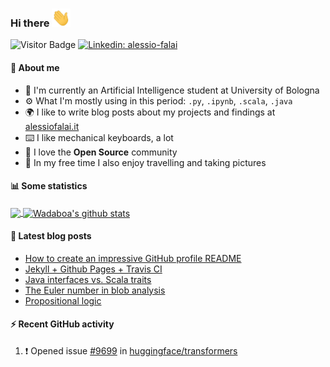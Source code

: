 ### Hi there <img src="https://raw.githubusercontent.com/Wadaboa/Wadaboa/master/wave.gif" width="30px">

![Visitor Badge](https://visitor-badge.laobi.icu/badge?page_id=Wadaboa.Wadaboa)
[![Linkedin: alessio-falai](https://img.shields.io/badge/-Alessio%20Falai-blue?style=flat-square&logo=Linkedin&logoColor=white&link=https://www.linkedin.com/in/alessio-falai/)](https://www.linkedin.com/in/alessio-falai/)

#### 👨 About me
- 🤖 I'm currently an Artificial Intelligence student at University of Bologna
- ⚙️ What I'm mostly using in this period: `.py`, `.ipynb`, `.scala`, `.java`
- 🌍 I like to write blog posts about my projects and findings at [alessiofalai.it](https://alessiofalai.it)
- ⌨️ I like mechanical keyboards, a lot
- 🌱 I love the **Open Source** community
- 📸 In my free time I also enjoy travelling and taking pictures

#### 📊 Some statistics

<a href="https://github.com/Wadaboa/">
  <img align="center" src="https://github-readme-stats.vercel.app/api/top-langs/?username=Wadaboa&hide=html" />
</a>
<a href="https://github.com/Wadaboa/">
  <img align="center" src="https://github-readme-stats.vercel.app/api?username=Wadaboa&count_private=true&show_icons=true&line_height=33" alt="Wadaboa's github stats" />
</a>

#### 📕 Latest blog posts
<!-- BLOG-POST-LIST:START -->
- [How to create an impressive GitHub profile README](https://alessiofalai.it/blog/github-profile-readme)
- [Jekyll + Github Pages + Travis CI](https://alessiofalai.it/blog/jekyll-ghpages-travis)
- [Java interfaces vs. Scala traits](https://alessiofalai.it/blog/scala-traits)
- [The Euler number in blob analysis](https://alessiofalai.it/blog/euler-number)
- [Propositional logic](https://alessiofalai.it/blog/propositional-logic)
<!-- BLOG-POST-LIST:END -->

#### ⚡ Recent GitHub activity
<!--START_SECTION:activity-->
1. ❗️ Opened issue [#9699](https://github.com/huggingface/transformers/issues/9699) in [huggingface/transformers](https://github.com/huggingface/transformers)
<!--END_SECTION:activity-->
